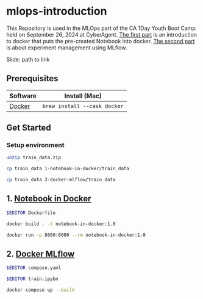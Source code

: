# mlops-introduction
This Repository is used in the MLOps part of the CA 1Day Youth Boot Camp held on September 26, 2024 at CyberAgent.
[The first part](https://github.com/hosimesi/mlops-introduction/blob/main/1-notebook-in-docker) is an introduction to docker that puts the pre-created Notebook into docker.
[The second part](https://github.com/hosimesi/mlops-introduction/blob/main/2-docker-mlflow) is about experiment management using MLflow.

Slide: path to link

## Prerequisites
| Software         | Install (Mac)                |
| ---------------- | ---------------------------- |
| [Docker][docker] | `brew install --cask docker` |

[docker]: https://docs.docker.com/docker-for-mac/

## Get Started
### Setup environment
```bash
unzip train_data.zip
```

```bash
cp train_data 1-notebook-in-docker/train_data
```

```bash
cp train_data 2-docker-mlflow/train_data
```

## 1. [Notebook in Docker](1-notebook-in-docker)

```bash
$EDITOR Dockerfile
```

```bash
docker build . -t notebook-in-docker:1.0
```

```bash
docker run -p 8080:8080 --rm notebook-in-docker:1.0
```

## 2. [Docker MLflow](2-docker-mlflow)

```bash
$EDITOR compose.yaml
```

```bash
$EDITOR train.ipybn
```

```bash
docker compose up --build
```
